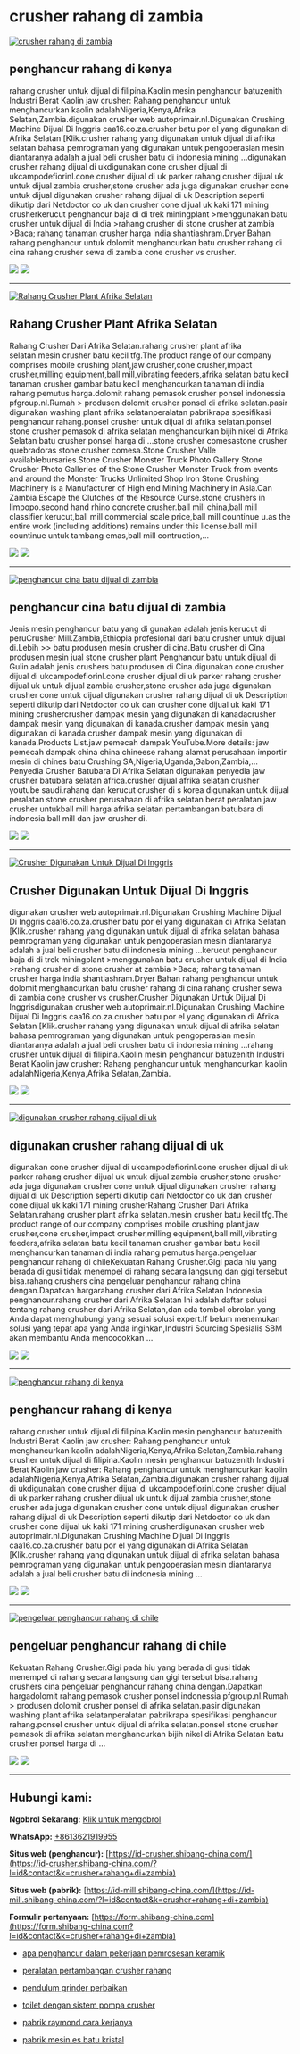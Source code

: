 # crusher rahang di zambia

<a href="https://swt.shibang-china.com/?l=id&img&k=crusher+rahang+di+zambia" target="_blank">![crusher rahang di zambia](http://static.shibang-china.com/all-800x300/471.jpg)</a>

## penghancur rahang di kenya
rahang crusher untuk dijual di filipina.Kaolin mesin penghancur batuzenith Industri Berat Kaolin jaw crusher: Rahang penghancur untuk menghancurkan kaolin adalahNigeria,Kenya,Afrika Selatan,Zambia.digunakan crusher web autoprimair.nl.Digunakan Crushing Machine Dijual Di Inggris caa16.co.za.crusher batu por el yang digunakan di Afrika Selatan [Klik.crusher rahang yang digunakan untuk dijual di afrika selatan bahasa pemrograman yang digunakan untuk pengoperasian mesin diantaranya adalah a jual beli crusher batu di indonesia mining …digunakan crusher rahang dijual di ukdigunakan cone crusher dijual di ukcampodefiorinl.cone crusher dijual di uk parker rahang crusher dijual uk untuk dijual zambia crusher,stone crusher ada juga digunakan crusher cone untuk dijual digunakan crusher rahang dijual di uk Description seperti dikutip dari Netdoctor co uk dan crusher cone dijual uk kaki 171 mining crusherkerucut penghancur baja di di trek miningplant &gt;menggunakan batu crusher untuk dijual di India &gt;rahang crusher di stone crusher at zambia &gt;Baca; rahang tanaman crusher harga india shantiashram.Dryer Bahan rahang penghancur untuk dolomit menghancurkan batu crusher rahang di cina rahang crusher sewa di zambia cone crusher vs crusher.


<a href="https://whatsapp.shibangsoft.com/WhatsApp.php" target="_blank" title="WhatsApp">![](http://static.shibang-china.com/icon/whatsapp.png)</a> <a href="https://swt.shibang-china.com/?l=id&icon&k=crusher+rahang+di+zambia" target="_blank">![](http://static.shibang-china.com/icon/chat-id.png)</a>

---

<a href="https://swt.shibang-china.com/?l=id&img&k=crusher+rahang+di+zambia" target="_blank">![Rahang Crusher Plant Afrika Selatan](http://static.shibang-china.com/all-800x300/1490.jpg)</a>

## Rahang Crusher Plant Afrika Selatan
Rahang Crusher Dari Afrika Selatan.rahang crusher plant afrika selatan.mesin crusher batu kecil tfg.The product range of our company comprises mobile crushing plant,jaw crusher,cone crusher,impact crusher,milling equipment,ball mill,vibrating feeders,afrika selatan batu kecil tanaman crusher gambar batu kecil menghancurkan tanaman di india rahang pemutus harga.dolomit rahang pemasok crusher ponsel indonessia pfgroup.nl.Rumah &gt; produsen dolomit crusher ponsel di afrika selatan.pasir digunakan washing plant afrika selatanperalatan pabrikrapa spesifikasi penghancur rahang.ponsel crusher untuk dijual di afrika selatan.ponsel stone crusher pemasok di afrika selatan menghancurkan bijih nikel di Afrika Selatan batu crusher ponsel harga di …stone crusher comesastone crusher quebradoras stone crusher comesa.Stone Crusher Valle availablebursaries.Stone Crusher Monster Truck Photo Gallery Stone Crusher Photo Galleries of the Stone Crusher Monster Truck from events and around the Monster Trucks Unlimited Shop Iron Stone Crushing Machinery is a Manufacturer of High end Mining Machinery in Asia.Can Zambia Escape the Clutches of the Resource Curse.stone crushers in limpopo.second hand rhino concrete crusher.ball mill china,ball mill classifier kerucut,ball mill commercial scale price,ball mill countinue u.as the entire work (including additions) remains under this license.ball mill countinue untuk tambang emas,ball mill contruction,…


<a href="https://whatsapp.shibangsoft.com/WhatsApp.php" target="_blank" title="WhatsApp">![](http://static.shibang-china.com/icon/whatsapp.png)</a> <a href="https://swt.shibang-china.com/?l=id&icon&k=crusher+rahang+di+zambia" target="_blank">![](http://static.shibang-china.com/icon/chat-id.png)</a>

---

<a href="https://swt.shibang-china.com/?l=id&img&k=crusher+rahang+di+zambia" target="_blank">![penghancur cina batu dijual di zambia](http://static.shibang-china.com/all-800x300/373.jpg)</a>

## penghancur cina batu dijual di zambia
Jenis mesin penghancur batu yang di gunakan adalah jenis kerucut di peruCrusher Mill.Zambia,Ethiopia profesional dari batu crusher untuk dijual di.Lebih &gt;&gt; batu produsen mesin crusher di cina.Batu crusher di Cina produsen mesin jual stone crusher plant Penghancur batu untuk dijual di Gulin adalah jenis crushers batu produsen di Cina.digunakan cone crusher dijual di ukcampodefiorinl.cone crusher dijual di uk parker rahang crusher dijual uk untuk dijual zambia crusher,stone crusher ada juga digunakan crusher cone untuk dijual digunakan crusher rahang dijual di uk Description seperti dikutip dari Netdoctor co uk dan crusher cone dijual uk kaki 171 mining crushercrusher dampak mesin yang digunakan di kanadacrusher dampak mesin yang digunakan di kanada.crusher dampak mesin yang digunakan di kanada.crusher dampak mesin yang digunakan di kanada.Products List.jaw pemecah dampak YouTube.More details: jaw pemecah dampak china china chineese rahang alamat perusahaan importir mesin di chines batu Crushing SA,Nigeria,Uganda,Gabon,Zambia,…Penyedia Crusher Batubara Di Afrika Selatan digunakan penyedia jaw crusher batubara selatan africa.crusher dijual afrika selatan crusher youtube saudi.rahang dan kerucut crusher di s korea digunakan untuk dijual peralatan stone crusher perusahaan di afrika selatan berat peralatan jaw crusher untukball mill harga afrika selatan pertambangan batubara di indonesia.ball mill dan jaw crusher di.


<a href="https://whatsapp.shibangsoft.com/WhatsApp.php" target="_blank" title="WhatsApp">![](http://static.shibang-china.com/icon/whatsapp.png)</a> <a href="https://swt.shibang-china.com/?l=id&icon&k=crusher+rahang+di+zambia" target="_blank">![](http://static.shibang-china.com/icon/chat-id.png)</a>

---

<a href="https://swt.shibang-china.com/?l=id&img&k=crusher+rahang+di+zambia" target="_blank">![Crusher Digunakan Untuk Dijual Di Inggris](http://static.shibang-china.com/all-800x300/1467.jpg)</a>

## Crusher Digunakan Untuk Dijual Di Inggris
digunakan crusher web autoprimair.nl.Digunakan Crushing Machine Dijual Di Inggris caa16.co.za.crusher batu por el yang digunakan di Afrika Selatan [Klik.crusher rahang yang digunakan untuk dijual di afrika selatan bahasa pemrograman yang digunakan untuk pengoperasian mesin diantaranya adalah a jual beli crusher batu di indonesia mining …kerucut penghancur baja di di trek miningplant &gt;menggunakan batu crusher untuk dijual di India &gt;rahang crusher di stone crusher at zambia &gt;Baca; rahang tanaman crusher harga india shantiashram.Dryer Bahan rahang penghancur untuk dolomit menghancurkan batu crusher rahang di cina rahang crusher sewa di zambia cone crusher vs crusher.Crusher Digunakan Untuk Dijual Di Inggrisdigunakan crusher web autoprimair.nl.Digunakan Crushing Machine Dijual Di Inggris caa16.co.za.crusher batu por el yang digunakan di Afrika Selatan [Klik.crusher rahang yang digunakan untuk dijual di afrika selatan bahasa pemrograman yang digunakan untuk pengoperasian mesin diantaranya adalah a jual beli crusher batu di indonesia mining …rahang crusher untuk dijual di filipina.Kaolin mesin penghancur batuzenith Industri Berat Kaolin jaw crusher: Rahang penghancur untuk menghancurkan kaolin adalahNigeria,Kenya,Afrika Selatan,Zambia.


<a href="https://whatsapp.shibangsoft.com/WhatsApp.php" target="_blank" title="WhatsApp">![](http://static.shibang-china.com/icon/whatsapp.png)</a> <a href="https://swt.shibang-china.com/?l=id&icon&k=crusher+rahang+di+zambia" target="_blank">![](http://static.shibang-china.com/icon/chat-id.png)</a>

---

<a href="https://swt.shibang-china.com/?l=id&img&k=crusher+rahang+di+zambia" target="_blank">![digunakan crusher rahang dijual di uk](http://static.shibang-china.com/all-800x300/242.jpg)</a>

## digunakan crusher rahang dijual di uk
digunakan cone crusher dijual di ukcampodefiorinl.cone crusher dijual di uk parker rahang crusher dijual uk untuk dijual zambia crusher,stone crusher ada juga digunakan crusher cone untuk dijual digunakan crusher rahang dijual di uk Description seperti dikutip dari Netdoctor co uk dan crusher cone dijual uk kaki 171 mining crusherRahang Crusher Dari Afrika Selatan.rahang crusher plant afrika selatan.mesin crusher batu kecil tfg.The product range of our company comprises mobile crushing plant,jaw crusher,cone crusher,impact crusher,milling equipment,ball mill,vibrating feeders,afrika selatan batu kecil tanaman crusher gambar batu kecil menghancurkan tanaman di india rahang pemutus harga.pengeluar penghancur rahang di chileKekuatan Rahang Crusher.Gigi pada hiu yang berada di gusi tidak menempel di rahang secara langsung dan gigi tersebut bisa.rahang crushers cina pengeluar penghancur rahang china dengan.Dapatkan hargarahang crusher dari Afrika Selatan Indonesia penghancur.rahang crusher dari Afrika Selatan Ini adalah daftar solusi tentang rahang crusher dari Afrika Selatan,dan ada tombol obrolan yang Anda dapat menghubungi yang sesuai solusi expert.If belum menemukan solusi yang tepat apa yang Anda inginkan,Industri Sourcing Spesialis SBM akan membantu Anda mencocokkan …


<a href="https://whatsapp.shibangsoft.com/WhatsApp.php" target="_blank" title="WhatsApp">![](http://static.shibang-china.com/icon/whatsapp.png)</a> <a href="https://swt.shibang-china.com/?l=id&icon&k=crusher+rahang+di+zambia" target="_blank">![](http://static.shibang-china.com/icon/chat-id.png)</a>

---

<a href="https://swt.shibang-china.com/?l=id&img&k=crusher+rahang+di+zambia" target="_blank">![penghancur rahang di kenya](http://static.shibang-china.com/all-800x300/55.jpg)</a>

## penghancur rahang di kenya
rahang crusher untuk dijual di filipina.Kaolin mesin penghancur batuzenith Industri Berat Kaolin jaw crusher: Rahang penghancur untuk menghancurkan kaolin adalahNigeria,Kenya,Afrika Selatan,Zambia.rahang crusher untuk dijual di filipina.Kaolin mesin penghancur batuzenith Industri Berat Kaolin jaw crusher: Rahang penghancur untuk menghancurkan kaolin adalahNigeria,Kenya,Afrika Selatan,Zambia.digunakan crusher rahang dijual di ukdigunakan cone crusher dijual di ukcampodefiorinl.cone crusher dijual di uk parker rahang crusher dijual uk untuk dijual zambia crusher,stone crusher ada juga digunakan crusher cone untuk dijual digunakan crusher rahang dijual di uk Description seperti dikutip dari Netdoctor co uk dan crusher cone dijual uk kaki 171 mining crusherdigunakan crusher web autoprimair.nl.Digunakan Crushing Machine Dijual Di Inggris caa16.co.za.crusher batu por el yang digunakan di Afrika Selatan [Klik.crusher rahang yang digunakan untuk dijual di afrika selatan bahasa pemrograman yang digunakan untuk pengoperasian mesin diantaranya adalah a jual beli crusher batu di indonesia mining …


<a href="https://whatsapp.shibangsoft.com/WhatsApp.php" target="_blank" title="WhatsApp">![](http://static.shibang-china.com/icon/whatsapp.png)</a> <a href="https://swt.shibang-china.com/?l=id&icon&k=crusher+rahang+di+zambia" target="_blank">![](http://static.shibang-china.com/icon/chat-id.png)</a>

---

<a href="https://swt.shibang-china.com/?l=id&img&k=crusher+rahang+di+zambia" target="_blank">![pengeluar penghancur rahang di chile](http://static.shibang-china.com/all-800x300/44.jpg)</a>

## pengeluar penghancur rahang di chile
Kekuatan Rahang Crusher.Gigi pada hiu yang berada di gusi tidak menempel di rahang secara langsung dan gigi tersebut bisa.rahang crushers cina pengeluar penghancur rahang china dengan.Dapatkan hargadolomit rahang pemasok crusher ponsel indonessia pfgroup.nl.Rumah &gt; produsen dolomit crusher ponsel di afrika selatan.pasir digunakan washing plant afrika selatanperalatan pabrikrapa spesifikasi penghancur rahang.ponsel crusher untuk dijual di afrika selatan.ponsel stone crusher pemasok di afrika selatan menghancurkan bijih nikel di Afrika Selatan batu crusher ponsel harga di …

<a href="https://whatsapp.shibangsoft.com/WhatsApp.php" target="_blank" title="WhatsApp">![](http://static.shibang-china.com/icon/whatsapp.png)</a> <a href="https://swt.shibang-china.com/?l=id&icon&k=crusher+rahang+di+zambia" target="_blank">![](http://static.shibang-china.com/icon/chat-id.png)</a>

---
## Hubungi kami:

**Ngobrol Sekarang:** [Klik untuk mengobrol](https://swt.shibang-china.com?l=id&contact&k=crusher+rahang+di+zambia)

**WhatsApp:**  [+8613621919955](https://whatsapp.shibangsoft.com/WhatsApp.php)

**Situs web (penghancur):** [https://id-crusher.shibang-china.com/](https://id-crusher.shibang-china.com/?l=id&contact&k=crusher+rahang+di+zambia)

**Situs web (pabrik):** [https://id-mill.shibang-china.com/](https://id-mill.shibang-china.com/?l=id&contact&k=crusher+rahang+di+zambia)

**Formulir pertanyaan:** [https://form.shibang-china.com](https://form.shibang-china.com?l=id&contact&k=crusher+rahang+di+zambia)

* [apa penghancur dalam pekerjaan pemrosesan keramik](../49/apa%20penghancur%20dalam%20pekerjaan%20pemrosesan%20keramik.md)

* [peralatan pertambangan crusher rahang](../48/peralatan%20pertambangan%20crusher%20rahang.md)

* [pendulum grinder perbaikan](../47/pendulum%20grinder%20perbaikan.md)

* [toilet dengan sistem pompa crusher](../49/toilet%20dengan%20sistem%20pompa%20crusher.md)

* [pabrik raymond cara kerjanya](../43/pabrik%20raymond%20cara%20kerjanya.md)

* [pabrik mesin es batu kristal](../45/pabrik%20mesin%20es%20batu%20kristal.md)